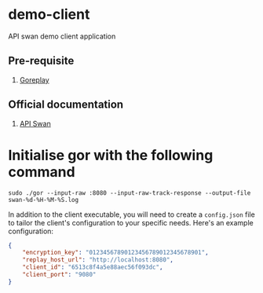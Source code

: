 # demo-client
API swan demo client application

## Pre-requisite
1. [Goreplay](https://github.com/buger/goreplay)

## Official documentation
1. [API Swan](https://github.com/apiswan/documentation)

# Initialise gor with the following command
```
sudo ./gor --input-raw :8080 --input-raw-track-response --output-file swan-%d-%H-%M-%S.log
```

In addition to the client executable, you will need to create a `config.json` file to tailor the client's configuration to your specific needs. Here's an example configuration:

```json
{
    "encryption_key": "01234567890123456789012345678901",
    "replay_host_url": "http://localhost:8080",
    "client_id": "6513c8f4a5e88aec56f093dc",
    "client_port": "9080"
}
```
